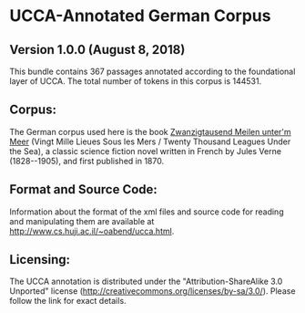 UCCA-Annotated German Corpus
============================
Version 1.0.0 (August 8, 2018)
------------------------------

This bundle contains 367 passages annotated according to the foundational layer of UCCA.
The total number of tokens in this corpus is 144531.


Corpus:
-------
The German corpus used here is the book
[Zwanzigtausend Meilen unter'm Meer](http://www.gasl.org/refbib/Verne__20000_Meilen.pdf)
(Vingt Mille Lieues Sous les Mers / Twenty Thousand Leagues Under the Sea),
a classic science fiction novel written in French by Jules Verne (1828--1905),
and first published in 1870.


Format and Source Code:
----------------------

Information about the format of the xml files and source code for reading and manipulating them are
available at http://www.cs.huji.ac.il/~oabend/ucca.html.


Licensing:
----------

The UCCA annotation is distributed under the 
"Attribution-ShareAlike 3.0 Unported" license (http://creativecommons.org/licenses/by-sa/3.0/).
Please follow the link for exact details.
